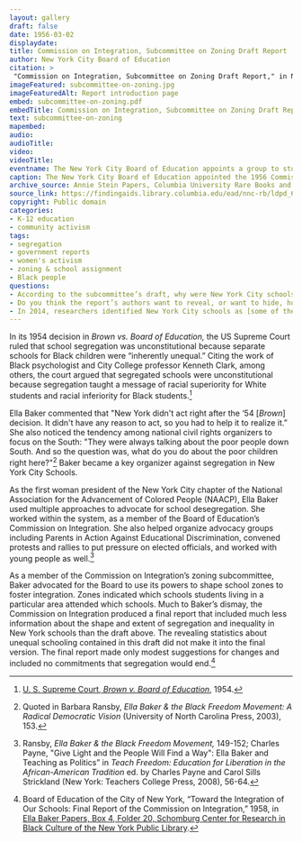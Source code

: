 ```yaml
--- 
layout: gallery
draft: false
date: 1956-03-02
displaydate: 
title: Commission on Integration, Subcommittee on Zoning Draft Report
author: New York City Board of Education
citation: >
 "Commission on Integration, Subcommittee on Zoning Draft Report," in New York City Civil Rights History Project, Accessed: [Month Day, Year], https://nyccivilrightshistory.org/site-preview/topics/black-latina-women/harlem-nine/subcommittee-on-zoning.
imageFeatured: subcommittee-on-zoning.jpg
imageFeaturedAlt: Report introduction page
embed: subcommittee-on-zoning.pdf
embedTitle: Commission on Integration, Subcommittee on Zoning Draft Report
text: subcommittee-on-zoning
mapembed: 
audio: 
audioTitle: 
video: 
videoTitle: 
eventname: The New York City Board of Education appoints a group to study racial segregation and make recommendations for integration.
caption: The New York City Board of Education appointed the 1956 Commission on Integration to study racial segregation in New York City schools and make recommendations for integrating them. This is an excerpt from a draft of their report.
archive_source: Annie Stein Papers, Columbia University Rare Books and Manuscript Library
source_link: https://findingaids.library.columbia.edu/ead/nnc-rb/ldpd_6909494/dsc#view_all
copyright: Public domain
categories: 
- K-12 education
- community activism
tags: 
- segregation
- government reports
- women's activism
- zoning & school assignment
- Black people
questions: 
- According to the subcommittee’s draft, why were New York City schools segregated? Why was the segregation of New York City schools a problem? What do you think of these explanations? 
- Do you think the report’s authors want to reveal, or want to hide, how New York’s schools became segregated? Why? 
- In 2014, researchers identified New York City schools as [some of the most segregated in the U.S](https://www.civilrightsproject.ucla.edu/research/k-12-education/integration-and-diversity/ny-norflet-report-placeholder/Kucsera-New-York-Extreme-Segregation-2014.pdf). Soon after, Mayor Bill de Blasio created a “School Diversity Advisory Group” for the New York City Department of Education to discuss ways to address this issue. How do you think Ella Baker would feel knowing about the continued segregation of New York schools? What advice do you think she would offer the School Diversity Advisory Group? 
--- 
```


In its 1954 decision in *Brown vs. Board of Education,* the US Supreme Court ruled that school segregation was unconstitutional because separate schools for Black children were “inherently unequal.” Citing the work of Black psychologist and City College professor Kenneth Clark, among others, the court argued that segregated schools were unconstitutional because segregation taught a message of racial superiority for White students and racial inferiority for Black students.[^1]

Ella Baker commented that "New York didn't act right after the ‘54 \[*Brown*\] decision. It didn't have any reason to act, so you had to help it to realize it.” She also noticed the tendency among national civil rights organizers to focus on the South: "They were always talking about the poor people down South. And so the question was, what do you do about the poor children right here?"[^2] Baker became a key organizer against segregation in New York City Schools.

As the first woman president of the New York City chapter of the National Association for the Advancement of Colored People (NAACP), Ella Baker used multiple approaches to advocate for school desegregation. She worked within the system, as a member of the Board of Education’s Commission on Integration. She also helped organize advocacy groups including Parents in Action Against Educational Discrimination, convened protests and rallies to put pressure on elected officials, and worked with young people as well.[^3]

As a member of the Commission on Integration’s zoning subcommittee, Baker advocated for the Board to use its powers to shape school zones to foster integration. Zones indicated which schools students living in a particular area attended which schools. Much to Baker’s dismay, the Commission on Integration produced a final report that included much less information about the shape and extent of segregation and inequality in New York schools than the draft above. The revealing statistics about unequal schooling contained in this draft did not make it into the final version. The final report made only modest suggestions for changes and included no commitments that segregation would end.[^4]

[^1]: [U. S. Supreme Court, *Brown v. Board of Education*](https://catalog.archives.gov/id/1656510), 1954.

[^2]: Quoted in Barbara Ransby, *Ella Baker & the Black Freedom Movement: A Radical Democratic Vision* (University of North Carolina Press, 2003), 153.

[^3]: Ransby, *Ella Baker & the Black Freedom Movement,* 149-152; Charles Payne, "Give Light and the People Will Find a Way": Ella Baker and Teaching as Politics” in *Teach Freedom: Education for Liberation in the African-American Tradition* ed. by Charles Payne and Carol Sills Strickland (New York: Teachers College Press, 2008), 56-64.

[^4]: Board of Education of the City of New York, “Toward the Integration of Our Schools: Final Report of the Commission on Integration,” 1958, in [Ella Baker Papers, Box 4, Folder 20, Schomburg Center for Research in Black Culture of the New York Public Library](https://archives.nypl.org/scm/20899).
